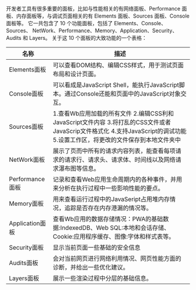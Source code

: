 开发者工具有很多重要的面板，比如与性能相关的有网络面板、Performance 面板、内存面板等，与调试页面相关的有 Elements 面板、Sources 面板、Console 面板等。
它一共包含了 10 个功能面板，包括了 Elements、Console、Sources、 NetWork、Performance、Memory、Application、Security、Audits 和 Layers。
关于这 10 个面板的大致功能的一个表格：

|名称|描述|
|---|---|
|Elements面板|可以查看DOM结构、编辑CSS样式，用于测试页面布局和设计页面。|
|Console面板|可以看成是JavaScript Shell，能执行JavaScript脚本。通过Console还能和页面中的JavaScript对象交互。|
|Sources面板|1.查看Wb应用加载的所有文件 2.编辑CSS利和JavaScript文件内容 3.将打乱的CSS文件或者JavaScrip文件格式化 4.支持JavaScript的调试功能 5.设置工作区，将更改的文件保存到本地文件夹中|
|NetWork面板|展示了页而中所有的请求内容列表，能查看每项请求的请求行、请求头、请求体、时间线以及网络请求瀑布图等信息。|
|Performance面板|记录和查看Web应用生命周期内的各种事件，并用来分析在执行过程中一些影响性能的要点。|
|Memory面板|用来查看运行过程中的JavaSeript占用堆内存情况，追踪是否存在内存港漏的情况等。|
|Application面板|查看Wb应用的数据存储情况：PWA的基础数据:IndexedDB、Web SQL:本地和会话存储、Cookie:应用程序缓存、图像:字体和样式表等。|
|Security面板|显示当前页面一些基础的安全信息|
|Audits面板|会对当前网页进行网络利用情况、网页性能方面的诊断，并给出一些优化建议。|
|Layers面板|展示一些渲染过程中分层的基础信息。|
